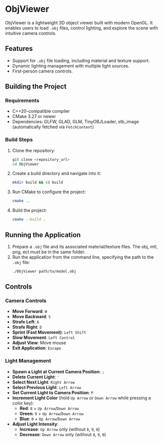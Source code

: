 # ObjViewer

ObjViewer is a lightweight 3D object viewer built with modern OpenGL. It enables users to load `.obj` files, control lighting, and explore the scene with intuitive camera controls.

## Features

- Support for `.obj` file loading, including material and texture support.
- Dynamic lighting management with multiple light sources.
- First-person camera controls.

## Building the Project

### Requirements

- C++20-compatible compiler
- CMake 3.27 or newer
- Dependencies: GLFW, GLAD, GLM, TinyOBJLoader, stb_image (automatically fetched via `FetchContent`)

### Build Steps

1. Clone the repository:
   ```bash
   git clone <repository_url>
   cd ObjViewer
   ```
2. Create a build directory and navigate into it:
   ```bash
   mkdir build && cd build
   ```
3. Run CMake to configure the project:
   ```bash
   cmake ..
   ```
4. Build the project:
   ```bash
   cmake --build .
   ```

## Running the Application

1. Prepare a `.obj` file and its associated material/texture files. The obj, mtl, png, ect must be in the same folder.
3. Run the application from the command line, specifying the path to the `.obj` file:
   ```bash
   ./ObjViewer path/to/model.obj
   ```

## Controls

### Camera Controls

- **Move Forward**: `W`
- **Move Backward**: `S`
- **Strafe Left**: `A`
- **Strafe Right**: `D`
- **Sprint (Fast Movement)**: `Left Shift`
- **Slow Movement**: `Left Control`
- **Adjust View**: Move mouse
- **Exit Application**: `Escape`

### Light Management

- **Spawn a Light at Current Camera Position**: `;`
- **Delete Current Light**: `'`
- **Select Next Light**: `Right Arrow`
- **Select Previous Light**: `Left Arrow`
- **Set Current Light to Camera Position**: `P`
- **Increment Light Color** (hold `Up Arrow` or `Down Arrow` while pressing a color key):
  - **Red**: `8` + `Up Arrow`/`Down Arrow`
  - **Green**: `9` + `Up Arrow`/`Down Arrow`
  - **Blue**: `0` + `Up Arrow`/`Down Arrow`
- **Adjust Light Intensity**:
  - **Increase**: `Up Arrow` only (without `8`, `9`, `0`)
  - **Decrease**: `Down Arrow` only (without `8`, `9`, `0`)

